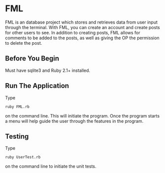 # FML

FML is an database project which stores and retrieves data from user input through the terminal. With FML, you can create an account and create posts for other users to see. In addition to creating posts, FML allows for comments to be added to the posts, as well as giving the OP the permission to delete the post.


## Before You Begin
Must have sqlite3 and Ruby 2.1+ installed.

## Run The Application
Type
```
ruby FML.rb
```
on the command line. This will initiate the program. Once the program starts a menu will help guide the user through the features in the program.

## Testing
Type
```
ruby UserTest.rb
```
on the command line to initiate the unit tests.